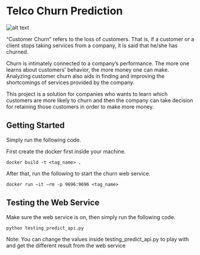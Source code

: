 # Telco Churn Prediction
![alt text](https://www.retently.com/wp-content/uploads/2015/11/leading-causes-of-churn-1.png)

“Customer Churn” refers to the loss of customers. That is, if a customer or a client stops taking services from a company, it is said that he/she has churned.

Churn is intimately connected to a company’s performance. The more one learns about customers’ behavior, the more money one can make. Analyzing customer churn also aids in finding and improving the shortcomings of services provided by the company.

This project is a solution for companies who wants to learn which customers are more likely to churn and then the company can take decision for retaining those customers in order to make more money.

## Getting Started
Simply run the following code.

First create the docker first inside your machine.
```
docker build -t <tag_name> .
```

After that, run the following to start the churn web service.
```
docker run –it –rm -p 9696:9696 <tag_name>
```

## Testing the Web Service
Make sure the web service is on, then simply run the following code.
```
python testing_predict_api.py
```

Note: You can change the values inside testing_predict_api.py to play with and get the different result from the web service
